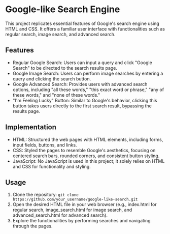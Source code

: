# Google-like Search Engine

This project replicates essential features of Google's search engine using HTML and CSS. It offers a familiar user interface with functionalities such as regular search, image search, and advanced search.

## Features

- Regular Google Search: Users can input a query and click "Google Search" to be directed to the search results page.
- Google Image Search: Users can perform image searches by entering a query and clicking the search button.
- Google Advanced Search: Provides users with advanced search options, including "all these words," "this exact word or phrase," "any of these words," and "none of these words."
- "I'm Feeling Lucky" Button: Similar to Google's behavior, clicking this button takes users directly to the first search result, bypassing the results page.

## Implementation

- HTML: Structured the web pages with HTML elements, including forms, input fields, buttons, and links.
- CSS: Styled the pages to resemble Google's aesthetics, focusing on centered search bars, rounded corners, and consistent button styling.
- JavaScript: No JavaScript is used in this project; it solely relies on HTML and CSS for functionality and styling.

## Usage

1. Clone the repository: `git clone https://github.com/your_username/google-like-search.git`
2. Open the desired HTML file in your web browser (e.g., index.html for regular search, image_search.html for image search, and advanced_search.html for advanced search).
3. Explore the functionalities by performing searches and navigating through the pages.

